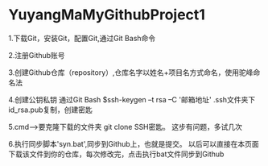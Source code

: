# YuyangMaMyGithubProject1
1.下载Git，安装Git，配置Git,通过Git Bash命令

2.注册Github账号

3.创建Github仓库（repository）,仓库名字以姓名+项目名方式命名，使用驼峰命名法

4.创建公钥私钥
	通过Git Bash $ssh-keygen –t rsa –C '邮箱地址'
	.ssh文件夹下id_rsa.pub复制，创建密匙
	
5.cmd——>要克隆下载的文件夹 git clone SSH密匙。
	这步有问题，多试几次

6.执行同步脚本'syn.bat',同步到Github上，也就是提交。
	以后可以直接在本页面下载该文件到你的仓库，每次修改完，点击执行bat文件同步到Github